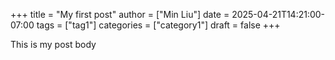 +++
title = "My first post"
author = ["Min Liu"]
date = 2025-04-21T14:21:00-07:00
tags = ["tag1"]
categories = ["category1"]
draft = false
+++

This is my post body
